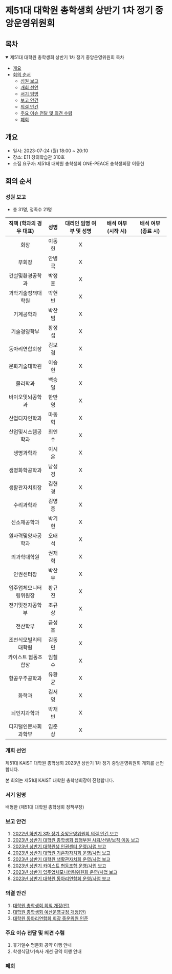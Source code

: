 제51대 대학원 총학생회 상반기 1차 정기 중앙운영위원회
===

## 목차
<details open>
<summary>제51대 대학원 총학생회 상반기 1차 정기 중앙운영위원회 목차</summary>
  
- [개요](#개요) 
- [회의 순서](#회의-순서) 
	- [성원 보고](#성원-보고) 
	- [개회 선언](#개회-선언) 
	- [서기 임명](#서기-임명) 
	- [보고 안건](#보고-안건) 
	- [의결 안건](#의결-안건) 
	- [주요 이슈 전달 및 의견 수렴](#주요-이슈-전달-및-의견-수렴) 
	- [폐회](#폐회) 
</details>

## 개요
- 일시: 2023-07-24 (월) 18:00 ~ 20:10
- 장소: E11 창의학습관 310호
- 소집 요구자: 제51대 대학원 총학생회 ONE-PEACE 총학생회장 이동헌

## 회의 순서
### 성원 보고
- 총 31명, 정족수 21명

| 직책 (학과의 경우 대표) | 성명 | 대리인 임명 여부 및 성명 | 배석 여부 (시작 시) | 배석 여부 (종료 시) |
|:---:|:---:|:---:|:---:|:---:|
| 회장 | 이동헌 | X |  |  |
| 부회장 | 안병국 | X |  |  |
| 건설및환경공학과 | 박정훈 | X |  |  |
| 과학기술정책대학원 | 박현빈 | X |  |  |
| 기계공학과 | 박찬범 | X |  |  |
| 기술경영학부 | 황정섭 | X |  |  |
| 동아리연합회장 | 김보겸 | X |  |  |
| 문화기술대학원 | 이승현 | X |  |  |
| 물리학과 | 백승일 | X |  |  |
| 바이오및뇌공학과 | 한만영 | X |  |  |
| 산업디자인학과 | 마동혁 | X |  |  |
| 산업및시스템공학과 | 최인수 | X |  |  |
| 생명과학과 | 이시온 | X |  |  |
| 생명화학공학과 | 남성경 | X |  |  |
| 생활관자치회장 | 김현경 | X |  |  |
| 수리과학과 | 김영종 | X |  |  |
| 신소재공학과 | 박기현 | X |  |  |
| 원자력및양자공학과 | 오태석 | X |  |  |
| 의과학대학원 | 권재혁 | X |  |  |
| 인권센터장 | 박찬우 | X |  |  |
| 입주업체모니터링위원장 | 황규진 | X |  |  |
| 전기및전자공학부 | 조규상 | X |  |  |
| 전산학부 | 금성호 | X |  |  |
| 조천식모빌리티대학원 | 김동민 | X |  |  |
| 카이스트 협동조합장 | 임철수 | X |  |  |
| 항공우주공학과 | 유환균 | X |  |  |
| 화학과 | 김서영 | X |  |  |
| 뇌인지과학과 | 박재빈 | X |  |  |
| 디지털인문사회과학부 | 임준상 | X |  |  |

### 개회 선언
제51대 KAIST 대학원 총학생회 2023년 상반기 1차 정기 중앙운영위원회 개회를 선언합니다. 

본 회의는 제51대 KAIST 대학원 총학생회장이 진행합니다.

### 서기 임명
배형한 (제51대 대학원 총학생회 정책부장)

### 보고 안건
1. [2022년 하반기 3차 정기 중앙운영위원회 의결 안건 보고](보고안건/2022년-하반기-3차-정기-중앙운영위원회-의결-안건-보고.md) 
2. [2023년 상반기 대학원 총학생회 집행부원 사퇴/선발/보직 이동 보고](보고안건/2023년-상반기-집행부원-선발-보고.md) 
3. [2023년 상반기 대학원생 인권센터 운영/사업 보고](보고안건/대학원생인권센터-2023년-상반기-운영사업보고.md) 
4. [2023년 상반기 대학원 기혼자자치회 운영/사업 보고](보고안건/대학원기혼자자치회-2023년-상반기-운영사업보고.md) 
5. [2023년 상반기 대학원 생활관자치회 운영/사업 보고](보고안건/대학원생활관자치회-2023년-상반기-운영사업보고.md) 
6. [2023년 상반기 카이스트 협동조합 운영/사업 보고](보고안건/2023년-상반기-카이스트-협동조합-운영사업-보고.md) 
7. [2023년 상반기 입주업체모니터링위원회 운영/사업 보고](보고안건/입주업체모니터링위원회-2023년-상반기-운영사업보고.md) 
8. [2023년 상반기 대학원 동아리연합회 운영/사업 보고](보고안건/대학원동아리연합회-2023년-상반기-운영사업보고.md)

### 의결 안건
1. [대학원 총학생회 회칙 개정(안)](의결안건/agenda1.md)
2. [대학원 총학생회 예산운영규정 개정(안)](의결안건/agenda2.md)
3. [대학원 동아리연합회 회장 중운위원 인준](의결안건/의결2-대학원동아리연합회-회장-중운위원-인준.md)


### 주요 이슈 전달 및 의견 수렴
1. 휴가일수 명문화 공약 이행 안내
2. 학생식당/기숙사 개선 공약 이행 안내

### 폐회
